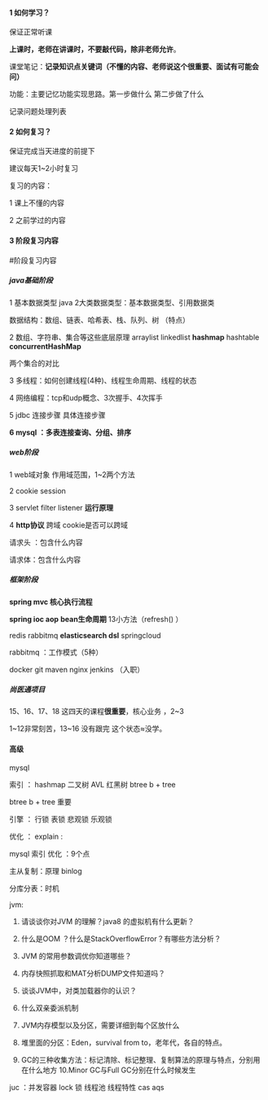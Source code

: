 
#### 1 如何学习？

保证正常听课

**上课时，老师在讲课时，不要敲代码，除非老师允许**。

课堂笔记：**记录知识点关键词（不懂的内容、老师说这个很重要、面试有可能会问）**

功能：主要记忆功能实现思路。第一步做什么 第二步做了什么

记录问题处理列表

#### 2 如何复习？

保证完成当天进度的前提下

建议每天1~2小时复习

复习的内容：

1 课上不懂的内容

2 之前学过的内容

#### 3 阶段复习内容
#阶段复习内容
##### java基础阶段

1 基本数据类型 java 2大类数据类型：基本数据类型、引用数据类

数据结构：数组、链表、哈希表、栈、队列、树 （特点）

2 数组、字符串、集合等这些底层原理 arraylist linkedlist **hashmap** hashtable **concurrentHashMap**

两个集合的对比

3 多线程：如何创建线程(4种)、线程生命周期、线程的状态

4 网络编程：tcp和udp概念、3次握手、4次挥手

5 jdbc 连接步骤 具体连接步骤

**6 mysql ：多表连接查询、分组、排序**

##### web阶段

1 web域对象 作用域范围，1~2两个方法

2 cookie session

3 servlet filter listener **运行原理**

4 **http协议** 跨域 cookie是否可以跨域

请求头 ：包含什么内容

请求体：包含什么内容

##### 框架阶段

**spring mvc 核心执行流程**

**spring ioc aop** **bean生命周期** 13小方法（refresh() ）

redis rabbitmq **elasticsearch dsl** springcloud

rabbitmq ：工作模式（5种）

docker git maven nginx jenkins （入职）

##### 尚医通项目

15、16、17、18 这四天的课程**很重要**，核心业务 ，2~3

1~12非常刻苦，13~16 没有跟完 这个状态≈没学。

#### 高级

mysql

索引 ： hashmap 二叉树 AVL 红黑树 btree b + tree

btree b + tree 重要

引擎 ： 行锁 表锁 悲观锁 乐观锁

优化 ： explain :

mysql 索引 优化 ：9个点

主从复制：原理 binlog

分库分表：时机

jvm:

1. 请谈谈你对JVM 的理解？java8 的虚拟机有什么更新？

2.  什么是OOM ？什么是StackOverflowError？有哪些方法分析？
    
3.  JVM 的常用参数调优你知道哪些？
    
4.  内存快照抓取和MAT分析DUMP文件知道吗？
    
5.  谈谈JVM中，对类加载器你的认识？
    
6.  什么双亲委派机制
    
7.  JVM内存模型以及分区，需要详细到每个区放什么
    
8.  堆里面的分区：Eden，survival from to，老年代，各自的特点。
    
9.  GC的三种收集方法：标记清除、标记整理、复制算法的原理与特点，分别用在什么地方 10.Minor GC与Full GC分别在什么时候发生
    

juc ：并发容器 lock 锁 线程池 线程特性 cas aqs